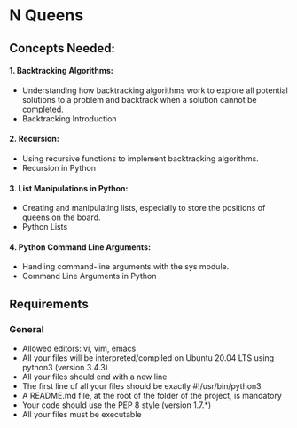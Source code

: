 # N Queens

## Concepts Needed:

#### 1. Backtracking Algorithms:
- Understanding how backtracking algorithms work to explore all potential solutions to a problem and backtrack when a solution cannot be completed.
- Backtracking Introduction

#### 2. Recursion:
- Using recursive functions to implement backtracking algorithms.
- Recursion in Python

#### 3. List Manipulations in Python:
- Creating and manipulating lists, especially to store the positions of queens on the board.
- Python Lists

#### 4. Python Command Line Arguments:
- Handling command-line arguments with the sys module.
- Command Line Arguments in Python

## Requirements

### General

- Allowed editors: vi, vim, emacs
- All your files will be interpreted/compiled on Ubuntu 20.04 LTS using python3 (version 3.4.3)
- All your files should end with a new line
- The first line of all your files should be exactly #!/usr/bin/python3
- A README.md file, at the root of the folder of the project, is mandatory
- Your code should use the PEP 8 style (version 1.7.*)
- All your files must be executable
